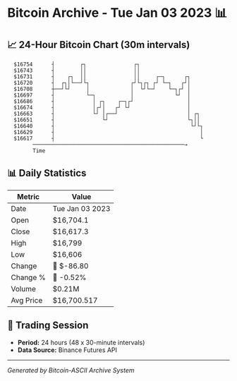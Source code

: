 # Bitcoin Archive - Tue Jan 03 2023 📊

## 📈 24-Hour Bitcoin Chart (30m intervals)

```
  $16754      ┤        ┌┐               ┌┐                     
  $16743      ┤        ││               ││                     
  $16731      ┤    ┌┐  ││               ││     ┌─┐      ┌┐     
  $16720      ┤  ┌┐│└──┘└┐             ┌┘└┐┌┐ ┌┘ └─┐   ┌┘│     
  $16708      ┼──┘└┘     │             │  └┘└─┘    └─┐┌┘ │     
  $16697      ┤          └─┐           │             └┘  │     
  $16686      ┤            │ ┌┐    ┌─┐┌┘                 │     
  $16674      ┤            │┌┘│   ┌┘ └┘                  │     
  $16663      ┤            └┘ │┌──┘                      │ ┌┐  
  $16651      ┤               └┘                         └┐││  
  $16640      ┤                                           └┘└┐ 
  $16629      ┤                                              │ 
  $16617      ┤                                              └ 
        ────────────────────────────────────────────────→
        Time
```

## 📊 Daily Statistics

| Metric | Value |
|--------|-------|
| Date | Tue Jan 03 2023 |
| Open | $16,704.1 |
| Close | $16,617.3 |
| High | $16,799 |
| Low | $16,606 |
| Change | 🔴 $-86.80 |
| Change % | 🔴 -0.52% |
| Volume | $0.21M |
| Avg Price | $16,700.517 |

## 📅 Trading Session

- **Period:** 24 hours (48 x 30-minute intervals)
- **Data Source:** Binance Futures API

---
*Generated by Bitcoin-ASCII Archive System*
